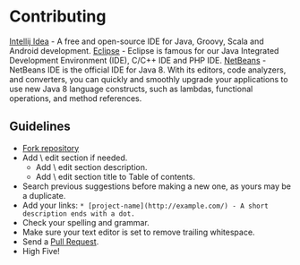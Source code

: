# Contributing

[Intellij Idea](https://www.jetbrains.com/idea/) - A free and open-source IDE for Java, Groovy, Scala and Android development.
[Eclipse](https://eclipse.org/ide/) - Eclipse is famous for our Java Integrated Development Environment (IDE), C/C++ IDE and PHP IDE.
[NetBeans](https://netbeans.org/features/index.html) - NetBeans IDE is the official IDE for Java 8. With its editors, code analyzers, and converters, you can quickly and smoothly upgrade your applications to use new Java 8 language constructs, such as lambdas, functional operations, and method references.

## Guidelines

* [Fork repository](https://github.com/atinfo/awesome-test-automation/fork)
* Add \ edit section if needed.
    * Add \ edit section description.
    * Add \ edit section title to Table of contents.
* Search previous suggestions before making a new one, as yours may be a duplicate.
* Add your links: `* [project-name](http://example.com/) - A short description ends with a dot.`
* Check your spelling and grammar.
* Make sure your text editor is set to remove trailing whitespace.
* Send a [Pull Request](https://help.github.com/categories/63/articles).
* High Five!
